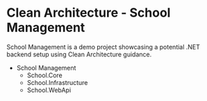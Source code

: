 # Clean Architecture - School Management
School Management is a demo project showcasing a potential .NET backend setup using Clean Architecture guidance.

- School Management
  - School.Core
  - School.Infrastructure
  - School.WebApi

